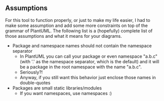 ## Assumptions

For this tool to function properly, or just to make my life easier, I had to make some assumption and add some more constraints on top of the grammar of PlantUML. The following list is a (hopefully) complete list of those assumptions and what it means for your diagrams.

* Package and namespace names should not contain the namespace separator
    * In PlantUML you can call your package or even namespace "a.b.c" (with '.' as the namespace separator, which is the default) and it will be a package in the root namespace with the name "a.b.c".
    * Seriously?!
    * Anyway, if you still want this behavior just enclose those names in double-quotes
* Packages are small static libraries/modules
    * If you want namespaces, use namespaces :)
